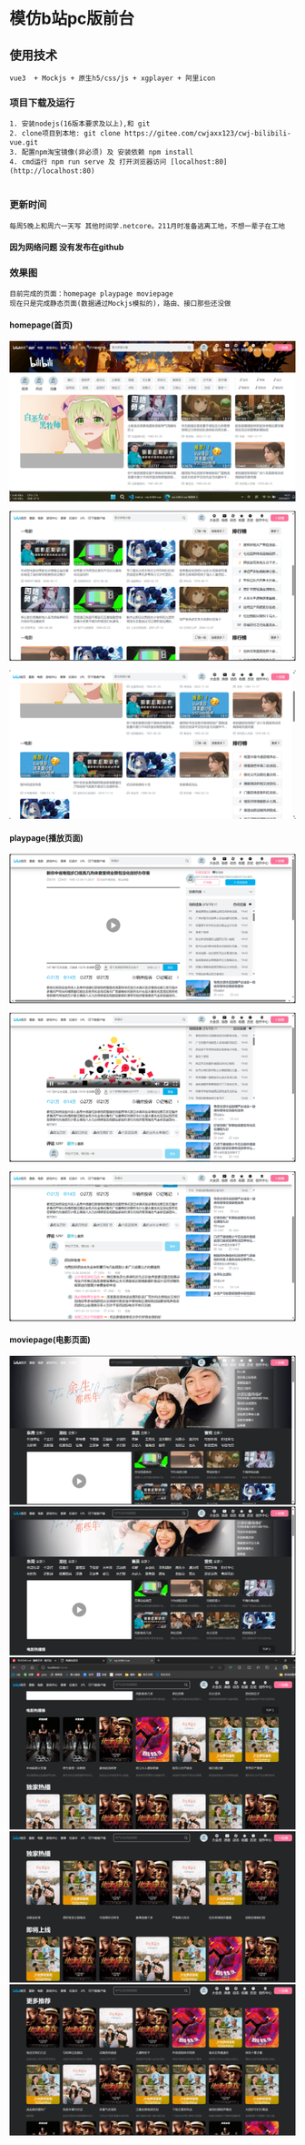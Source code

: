 # 模仿b站pc版前台

## 使用技术

```
vue3  + Mockjs + 原生h5/css/js + xgplayer + 阿里icon
```

### 项目下载及运行

```
1. 安装nodejs(16版本要求及以上),和 git
2. clone项目到本地: git clone https://gitee.com/cwjaxx123/cwj-bilibili-vue.git
3. 配置npm淘宝镜像(非必须) 及 安装依赖 npm install
4. cmd运行 npm run serve 及 打开浏览器访问 [localhost:80](http://localhost:80)
 
```

### 更新时间

```
每周5晚上和周六一天写 其他时间学.netcore。211月时准备逃离工地，不想一辈子在工地
```

#### 因为网络问题 没有发布在github 


### 效果图 
```
目前完成的页面：homepage playpage moviepage
现在只是完成静态页面(数据通过Mockjs模拟的)，路由、接口那些还没做
```
#### homepage(首页)
![输入图片说明](public/homepage1.png)

![输入图片说明](public/homepage2.png)

![输入图片说明](public/homepage3.png)

#### playpage(播放页面)
![输入图片说明](public/playpage1.png)

![输入图片说明](public/playpage2.png)

![输入图片说明](public/playpage3.png)

#### moviepage(电影页面)
![输入图片说明](public/movie1.png)
![输入图片说明](public/movie2.png)
![输入图片说明](public/movie3.png)
![输入图片说明](public/movie4.png)
![输入图片说明](public/movie5.png)
    
